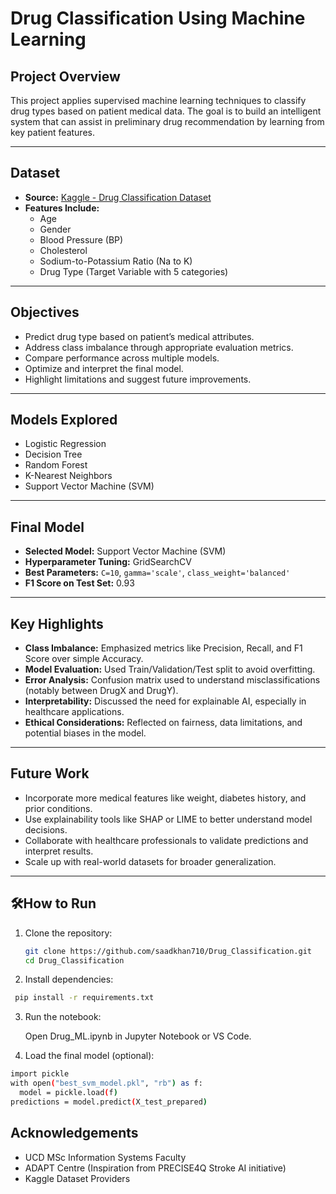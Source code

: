 # Drug Classification Using Machine Learning

## Project Overview

This project applies supervised machine learning techniques to classify drug types based on patient medical data. The goal is to build an intelligent system that can assist in preliminary drug recommendation by learning from key patient features.

---

## Dataset

- **Source:** [Kaggle - Drug Classification Dataset](https://www.kaggle.com/datasets/ibrahimbahbah/drug200/data)
- **Features Include:**
  - Age
  - Gender
  - Blood Pressure (BP)
  - Cholesterol
  - Sodium-to-Potassium Ratio (Na to K)
  - Drug Type (Target Variable with 5 categories)

---

## Objectives

- Predict drug type based on patient’s medical attributes.
- Address class imbalance through appropriate evaluation metrics.
- Compare performance across multiple models.
- Optimize and interpret the final model.
- Highlight limitations and suggest future improvements.

---

## Models Explored

- Logistic Regression  
- Decision Tree  
- Random Forest  
- K-Nearest Neighbors  
- Support Vector Machine (SVM)

---

## Final Model

- **Selected Model:** Support Vector Machine (SVM)
- **Hyperparameter Tuning:** GridSearchCV
- **Best Parameters:** `C=10`, `gamma='scale'`, `class_weight='balanced'`
- **F1 Score on Test Set:** 0.93

---

## Key Highlights

- **Class Imbalance:** Emphasized metrics like Precision, Recall, and F1 Score over simple Accuracy.
- **Model Evaluation:** Used Train/Validation/Test split to avoid overfitting.
- **Error Analysis:** Confusion matrix used to understand misclassifications (notably between DrugX and DrugY).
- **Interpretability:** Discussed the need for explainable AI, especially in healthcare applications.
- **Ethical Considerations:** Reflected on fairness, data limitations, and potential biases in the model.

---

## Future Work

- Incorporate more medical features like weight, diabetes history, and prior conditions.
- Use explainability tools like SHAP or LIME to better understand model decisions.
- Collaborate with healthcare professionals to validate predictions and interpret results.
- Scale up with real-world datasets for broader generalization.

---

## 🛠How to Run

1. Clone the repository:
   ```bash
   git clone https://github.com/saadkhan710/Drug_Classification.git
   cd Drug_Classification

   ```
 2. Install dependencies:
  ``` bash
   pip install -r requirements.txt

  ````
 3. Run the notebook:
    
    Open Drug_ML.ipynb in Jupyter Notebook or VS Code.

 4. Load the final model (optional):

  ``` bash
import pickle
with open("best_svm_model.pkl", "rb") as f:
    model = pickle.load(f)
predictions = model.predict(X_test_prepared)
 ```

## Acknowledgements

- UCD MSc Information Systems Faculty
- ADAPT Centre (Inspiration from PRECISE4Q Stroke AI initiative)
- Kaggle Dataset Providers

  


   
